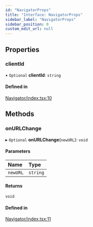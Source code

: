 ```yaml
---
id: "NavigatorProps"
title: "Interface: NavigatorProps"
sidebar_label: "NavigatorProps"
sidebar_position: 0
custom_edit_url: null
---
```


## Properties

### clientId

• `Optional` **clientId**: `string`

#### Defined in

[Navigator/index.tsx:10](https://github.com/codesandbox/sandpack/blob/eca3fa8/sandpack-react/src/components/Navigator/index.tsx#L10)

## Methods

### onURLChange

▸ `Optional` **onURLChange**(`newURL`): `void`

#### Parameters

| Name | Type |
| :------ | :------ |
| `newURL` | `string` |

#### Returns

`void`

#### Defined in

[Navigator/index.tsx:11](https://github.com/codesandbox/sandpack/blob/eca3fa8/sandpack-react/src/components/Navigator/index.tsx#L11)
